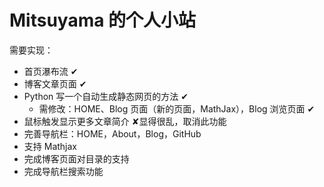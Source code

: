 # Mitsuyama 的个人小站

需要实现：

- 首页瀑布流 ✔
- 博客文章页面 ✔
- Python 写一个自动生成静态网页的方法 ✔
  - 需修改：HOME、Blog 页面（新的页面，MathJax），Blog 浏览页面 ✔
- 鼠标触发显示更多文章简介  ✘显得很乱，取消此功能
- 完善导航栏：HOME，About，Blog，GitHub
- 支持 Mathjax
- 完成博客页面对目录的支持
- 完成导航栏搜索功能